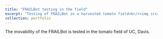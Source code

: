 ```yaml
---
title: "FRAILBot testing in the field"
excerpt: "Testing of FRAILBot in a harvested tomato field<br/><img src='/images/frailbot.JPG'>"
collection: portfolio
---
```


The movability of the FRAILBot is tested in the tomato field of UC, Davis.